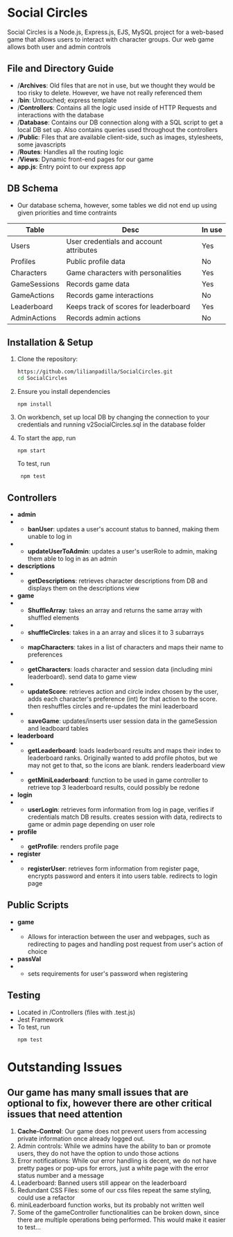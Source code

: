 # Social Circles
Social Circles is a Node.js, Express.js, EJS, MySQL project for a web-based game that allows users to interact with character groups. Our web game allows both user and admin controls

## File and Directory Guide
- /**Archives**: Old files that are not in use, but we thought they would be too risky to delete. However, we have not really referenced them
- /**bin**: Untouched; express template
- /**Controllers**: Contains all the logic used inside of HTTP Requests and interactions with the database
- /**Database**: Contains our DB connection along with a SQL script to get a local DB set up. Also contains queries used throughout the controllers
- /**Public**: Files that are available client-side, such as images, stylesheets, some javascripts
- /**Routes**: Handles all the routing logic
- /**Views**: Dynamic front-end pages for our game 
- **app.js**: Entry point to our express app

## DB Schema
- Our database schema, however, some tables we did not end up using given priorities and time contraints

| Table | Desc | In use|
|----------|----------|----------|
| Users   | User credentials and account attributes  | Yes  |
| Profiles    | Public profile data  | No  |
| Characters   | Game characters with personalities   | Yes  |
| GameSessions   | Records game data | Yes  |
| GameActions  | Records game interactions  | No  |
| Leaderboard  | Keeps track of scores for leaderboard   | Yes  |
| AdminActions  | Records admin actions   | No  |



## Installation & Setup
1. Clone the repository:
   ```sh
   https://github.com/lilianpadilla/SocialCircles.git
   cd SocialCircles
   ```
2. Ensure you install dependencies
    ```
    npm install
    ```

3. On workbench, set up local DB by changing the connection to your credentials and running v2SocialCircles.sql in the database folder

4. To start the app, run
    ``` 
    npm start
     ```
     To test, run
    ```
     npm test
     ```

## Controllers
- **admin**
- - **banUser**: updates a user's account status to banned, making them unable to log in
- - **updateUserToAdmin**: updates a user's userRole to admin, making them able to log in as an admin
- **descriptions**
- - **getDescriptions**: retrieves character descriptions from DB and displays them on the descriptions view
- **game**
- - **ShuffleArray**: takes an array and returns the same array with shuffled elements
- - **shuffleCircles**: takes in a an array and slices it to 3 subarrays
- - **mapCharacters**: takes in a list of characters and maps their name to preferences
- - **getCharacters**: loads character and session data (including mini leaderboard). send data to game view
- - **updateScore**: retrieves action and circle index chosen by the user, adds each character's preference (int) for that action to the score. then reshuffles circles and re-updates the mini leaderboard
- - **saveGame**: updates/inserts user session data in the gameSession and leadboard tables
- **leaderboard**
- - **getLeaderboard**: loads leaderboard results and maps their index to leaderboard ranks. Originally wanted to add profile photos, but we may not get to that, so the icons are blank. renders leaderboard view
- - **getMiniLeaderboard**: function to be used in game controller to retrieve top 3 leaderboard results, could possibly be redone 
- **login**
- - **userLogin**: retrieves form information from log in page, verifies if credentials match DB results. creates session with data, redirects to game or admin page depending on user role
- **profile**
- - **getProfile**: renders profile page
- **register**
- - **registerUser**: retrieves form information from register page, encrypts password and enters it into users table. redirects to login page

## Public Scripts
 - **game**
 - - Allows for interaction between the user and webpages, such as redirecting to pages and handling post request from user's action of choice
 - **passVal**
 - - sets requirements for user's password when registering

## Testing
- Located in /Controllers (files with .test.js)
- Jest Framework
- To test, run
    ```
    npm test
    ```
# Outstanding Issues
## Our game has many small issues that are optional to fix, however there are other critical issues that need attention
1. **Cache-Control**: Our game does not prevent users from accessing private information once already logged out.
2. Admin controls: While we admins have the ability to ban or promote users, they do not have the option to undo those actions
3. Error notifications: While our error handling is decent, we do not have pretty pages or pop-ups for errors, just a white page with the error status number and a message
4. Leaderboard: Banned users still appear on the leaderboard
5. Redundant CSS Files: some of our css files repeat the same styling, could use a refactor
6. miniLeaderboard function works, but its probably not written well
7. Some of the gameController functionalities can be broken down, since there are multiple operations being performed. This would make it easier to test...



